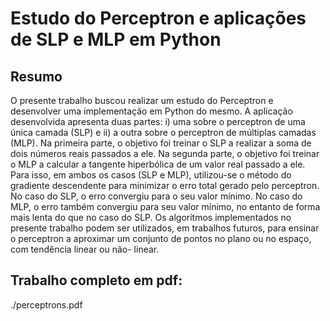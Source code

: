 # Estudo do Perceptron e aplicações de SLP e MLP em Python

## Resumo

O presente trabalho buscou realizar um estudo do Perceptron e desenvolver
uma implementação em Python do mesmo. A aplicação desenvolvida apresenta duas
partes: i) uma sobre o perceptron de uma única camada (SLP) e ii) a outra sobre o
perceptron de múltiplas camadas (MLP). Na primeira parte, o objetivo foi treinar o SLP a
realizar a soma de dois números reais passados a ele. Na segunda parte, o objetivo foi
treinar o MLP a calcular a tangente hiperbólica de um valor real passado a ele. Para isso,
em ambos os casos (SLP e MLP), utilizou-se o método do gradiente descendente para
minimizar o erro total gerado pelo perceptron. No caso do SLP, o erro convergiu para o
seu valor mínimo. No caso do MLP, o erro também convergiu para seu valor mínimo, no
entanto de forma mais lenta do que no caso do SLP. Os algorítmos implementados no
presente trabalho podem ser utilizados, em trabalhos futuros, para ensinar o perceptron a
aproximar um conjunto de pontos no plano ou no espaço, com tendência linear ou não-
linear.

## Trabalho completo em pdf:
./perceptrons.pdf
  
